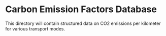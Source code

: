 # Carbon Emission Factors Database
This directory will contain structured data on CO2 emissions per kilometer for various transport modes.
